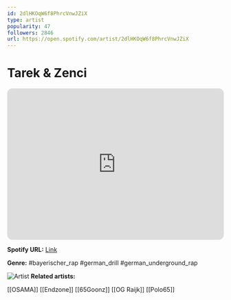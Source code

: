 ```yaml
---
id: 2dlHKOqW6f8PhrcVnwJZiX
type: artist
popularity: 47
followers: 2846
url: https://open.spotify.com/artist/2dlHKOqW6f8PhrcVnwJZiX
---
```

# Tarek & Zenci

<iframe style="border-radius:12px" src="https://open.spotify.com/embed/artist/2dlHKOqW6f8PhrcVnwJZiX" width="100%" height="352" frameBorder="0" allowfullscreen="" allow="autoplay; clipboard-write; encrypted-media; fullscreen; picture-in-picture" loading="lazy"></iframe>

**Spotify URL:** [Link](https://open.spotify.com/artist/2dlHKOqW6f8PhrcVnwJZiX)

**Genre:**  #bayerischer_rap #german_drill #german_underground_rap

![Artist](https://i.scdn.co/image/ab6761610000e5eb5de8f93609246289ee07690c)
**Related artists:**

[[OSAMA]]
[[Endzone]]
[[65Goonz]]
[[OG Raijk]]
[[Polo65]]
